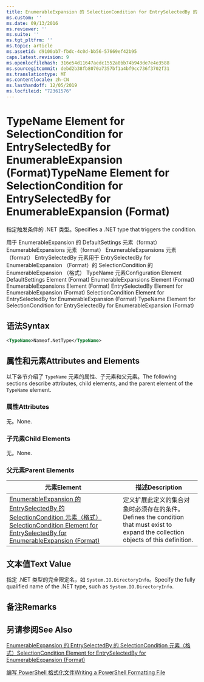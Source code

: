 ```yaml
---
title: EnumerableExpansion 的 SelectionCondition for EntrySelectedBy 的 TypeName 元素（格式） |Microsoft Docs
ms.custom: ''
ms.date: 09/13/2016
ms.reviewer: ''
ms.suite: ''
ms.tgt_pltfrm: ''
ms.topic: article
ms.assetid: d9100ab7-fbdc-4c0d-bb56-57669ef42b95
caps.latest.revision: 9
ms.openlocfilehash: 316e54d11647aedc1552a0bb74b943de7e4e3588
ms.sourcegitcommit: debd2b38fb8070a7357bf1a4bf9cc736f3702f31
ms.translationtype: MT
ms.contentlocale: zh-CN
ms.lasthandoff: 12/05/2019
ms.locfileid: "72361576"
---
```

# <a name="typename-element-for-selectioncondition-for-entryselectedby-for-enumerableexpansion-format"></a><span data-ttu-id="ec79c-102">TypeName Element for SelectionCondition for EntrySelectedBy for EnumerableExpansion (Format)</span><span class="sxs-lookup"><span data-stu-id="ec79c-102">TypeName Element for SelectionCondition for EntrySelectedBy for EnumerableExpansion (Format)</span></span>

<span data-ttu-id="ec79c-103">指定触发条件的 .NET 类型。</span><span class="sxs-lookup"><span data-stu-id="ec79c-103">Specifies a .NET type that triggers the condition.</span></span>

<span data-ttu-id="ec79c-104">用于 EnumerableExpansion 的 DefaultSettings 元素（format） EnumerableExpansions 元素（format） EnumerableExpansions 元素（format） EntrySelectedBy 元素用于 EntrySelectedBy for EnumerableExpansion （Format）的 SelectionCondition 的 EnumerableExpansion （格式） TypeName 元素</span><span class="sxs-lookup"><span data-stu-id="ec79c-104">Configuration Element DefaultSettings Element (Format) EnumerableExpansions Element (Format) EnumerableExpansions Element (Format) EntrySelectedBy Element for EnumerableExpansion (Format) SelectionCondition Element for EntrySelectedBy for EnumerableExpansion (Format) TypeName Element for SelectionCondition for EntrySelectedBy for EnumerableExpansion (Format)</span></span>

## <a name="syntax"></a><span data-ttu-id="ec79c-105">语法</span><span class="sxs-lookup"><span data-stu-id="ec79c-105">Syntax</span></span>

```xml
<TypeName>Nameof.NetType</TypeName>
```

## <a name="attributes-and-elements"></a><span data-ttu-id="ec79c-106">属性和元素</span><span class="sxs-lookup"><span data-stu-id="ec79c-106">Attributes and Elements</span></span>

<span data-ttu-id="ec79c-107">以下各节介绍了 `TypeName` 元素的属性、子元素和父元素。</span><span class="sxs-lookup"><span data-stu-id="ec79c-107">The following sections describe attributes, child elements, and the parent element of the `TypeName` element.</span></span>

### <a name="attributes"></a><span data-ttu-id="ec79c-108">属性</span><span class="sxs-lookup"><span data-stu-id="ec79c-108">Attributes</span></span>

<span data-ttu-id="ec79c-109">无。</span><span class="sxs-lookup"><span data-stu-id="ec79c-109">None.</span></span>

### <a name="child-elements"></a><span data-ttu-id="ec79c-110">子元素</span><span class="sxs-lookup"><span data-stu-id="ec79c-110">Child Elements</span></span>

<span data-ttu-id="ec79c-111">无。</span><span class="sxs-lookup"><span data-stu-id="ec79c-111">None.</span></span>

### <a name="parent-elements"></a><span data-ttu-id="ec79c-112">父元素</span><span class="sxs-lookup"><span data-stu-id="ec79c-112">Parent Elements</span></span>

|<span data-ttu-id="ec79c-113">元素</span><span class="sxs-lookup"><span data-stu-id="ec79c-113">Element</span></span>|<span data-ttu-id="ec79c-114">描述</span><span class="sxs-lookup"><span data-stu-id="ec79c-114">Description</span></span>|
|-------------|-----------------|
|[<span data-ttu-id="ec79c-115">EnumerableExpansion 的 EntrySelectedBy 的 SelectionCondition 元素（格式）</span><span class="sxs-lookup"><span data-stu-id="ec79c-115">SelectionCondition Element for EntrySelectedBy for EnumerableExpansion (Format)</span></span>](./selectioncondition-element-for-entryselectedby-for-enumerableexpansion-format.md)|<span data-ttu-id="ec79c-116">定义扩展此定义的集合对象时必须存在的条件。</span><span class="sxs-lookup"><span data-stu-id="ec79c-116">Defines the condition that must exist to expand the collection objects of this definition.</span></span>|

## <a name="text-value"></a><span data-ttu-id="ec79c-117">文本值</span><span class="sxs-lookup"><span data-stu-id="ec79c-117">Text Value</span></span>

<span data-ttu-id="ec79c-118">指定 .NET 类型的完全限定名，如 `System.IO.DirectoryInfo`。</span><span class="sxs-lookup"><span data-stu-id="ec79c-118">Specify the fully qualified name of the .NET type, such as `System.IO.DirectoryInfo`.</span></span>

## <a name="remarks"></a><span data-ttu-id="ec79c-119">备注</span><span class="sxs-lookup"><span data-stu-id="ec79c-119">Remarks</span></span>

## <a name="see-also"></a><span data-ttu-id="ec79c-120">另请参阅</span><span class="sxs-lookup"><span data-stu-id="ec79c-120">See Also</span></span>

[<span data-ttu-id="ec79c-121">EnumerableExpansion 的 EntrySelectedBy 的 SelectionCondition 元素（格式）</span><span class="sxs-lookup"><span data-stu-id="ec79c-121">SelectionCondition Element for EntrySelectedBy for EnumerableExpansion (Format)</span></span>](./selectioncondition-element-for-entryselectedby-for-enumerableexpansion-format.md)

[<span data-ttu-id="ec79c-122">编写 PowerShell 格式化文件</span><span class="sxs-lookup"><span data-stu-id="ec79c-122">Writing a PowerShell Formatting File</span></span>](./writing-a-powershell-formatting-file.md)
